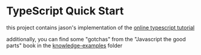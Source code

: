 ﻿# TypeScript Quick Start #

this project contains jason's implementation of the [online typescript tutorial](http://www.typescriptlang.org/Tutorial/)

additionally, you can find some "gotchas" from the "Javascript the good parts" book in the [knowledge-examples](knowledge-examples) folder

